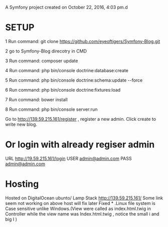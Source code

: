 A Symfony project created on October 22, 2016, 4:03 pm.d

# SETUP
1 Run command:      git clone https://github.com/eyeoftigers/Symfony-Blog.git

2 go to Symfony-Blog direcotry in CMD

3 Run command:     composer update

4 Run command:     php bin/console doctrine:database:create

5 Run command:     php bin/console doctrine:schema:update --force

6 Run command:     php bin/console doctrine:fixtures:load


7 Run command:     bower install

8 Run command:     php bin/console server:run

Go to http://139.59.215.161/register , register a new admin. Click create to write new blog.

# Or login with already regiser admin

  URL   http://19.59.215.161/login
  USER  admin@admin.com
  PASS  admin@admin.com

# Hosting  

  Hosted on DigitalOcean ubunto/ Lamp Stack  http://139.59.215.161/
  Some link seem not working on above host will fix later
  Fixed * .Linux file system is Case sensitive unlike Windows.(View were called as index.html.twig in Controller while the view name was
  Index.html.twig , notice the small i and big I ) 

